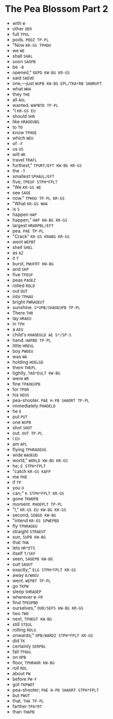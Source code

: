 # The Pea Blossom Part 2

* with `W`
* other `OER`
* full `TPUL`
* pods. `PODZ TP-PL`
* "Now `KR-GS TPHOU`
* we `WE`
* shall `SHAL`
* soon `SAOPB`
* be `-B`
* opened," `OEPD KW-BG KR-GS`
* said `SAEUD`
* one,—just `WUPB KW-BG EPL/TKA*RB SKWRUFT`
* what `WHA`
* they `THE`
* all `AUL`
* wanted. `WAPBTD TP-PL`
* "I `KR-GS EU`
* should `SHO`
* like `HRAOEUBG`
* to `TO`
* know `TPHOE`
* which `WEU`
* of `-F`
* us `US`
* will `HR`
* travel `TRAFL`
* furthest," `TPURT/EFT KW-BG KR-GS`
* the `-T`
* smallest `SPHAUL/EFT`
* five; `TPEUF STPH*FPLT`
* "We `KR-GS WE`
* see `SAOE`
* now." `TPHOU TP-PL KR-GS`
* "What `KR-GS WHA`
* is `S`
* happen `HAP`
* happen," `HAP KW-BG KR-GS`
* largest `HRARPBL/EFT`
* pea. `PAE TP-PL`
* "Crack" `KR-GS KRABG KR-GS`
* went `WEPBT`
* shell `SHEL`
* as `AZ`
* it `T`
* burst, `PWUFRT KW-BG`
* and `SKP`
* five `TPEUF`
* peas `PAOEZ`
* rolled `ROLD`
* out `OUT`
* into `TPHAO`
* bright `PWRAOEUT`
* sunshine. `S*UPB/SHAOEUPB TP-PL`
* There `THR`
* lay `HRAEU`
* in `TPH`
* a `AEU`
* child's `KHAOEULD AE S*/SP-S`
* hand. `HAPBD TP-PL`
* little `HREUL`
* boy `PWOEU`
* was `WA`
* holding `HOELGD`
* them `THEPL`
* tightly, `TAO*EULT KW-BG`
* were `WR`
* fine `TPAOEUPB`
* for `TPOR`
* his `HEUS`
* pea-shooter. `PAE H-PB SHAORT TP-PL`
* immediately `PHAOELD`
* he `E`
* put `PUT`
* one `WUPB`
* shot `SHOT`
* out. `OUT TP-PL`
* I `EU`
* am `APL`
* flying `TPHRAOEUG`
* wide `WAOEUD`
* world," `WORLD KW-BG KR-GS`
* he; `E STPH*FPLT`
* "catch `KR-GS KAFP`
* me `PHE`
* if `TP`
* you `U`
* can;" `K STPH*FPLT KR-GS`
* gone `TKWOPB`
* moment. `PHOEPLT TP-PL`
* "I," `KR-GS EU KW-BG KR-GS`
* second, `SEBGD KW-BG`
* "intend `KR-GS SPWEPBD`
* fly `TPHRAOEU`
* straight `STRAEUT`
* sun, `SUPB KW-BG`
* that `THA`
* lets `HR*ETS`
* itself `T/SEF`
* seen, `SAOEPB KW-BG`
* suit `SAOUT`
* exactly;" `ELG STPH*FPLT KR-GS`
* away `A/WAEU`
* went. `WEPBT TP-PL`
* go `TKPW`
* sleep `SHRAOEP`
* wherever `W-FR`
* find `TPEUPBD`
* ourselves," `OUR/SEFS KW-BG KR-GS`
* two `TWO`
* next, `TPHEGT KW-BG`
* still `STEUL`
* rolling `ROLG`
* onwards;" `OPB/WARDZ STPH*FPLT KR-GS`
* did `TK`
* certainly `SERPBL`
* fall `TPAUL`
* on `OPB`
* floor, `TPHRAOR KW-BG`
* roll `ROL`
* about `PW`
* before `PW-F`
* got `TKPWOT`
* pea-shooter; `PAE H-PB SHAORT STPH*FPLT`
* but `PWUT`
* that. `THA TP-PL`
* farther `TPA*RT`
* than `THAPB`
